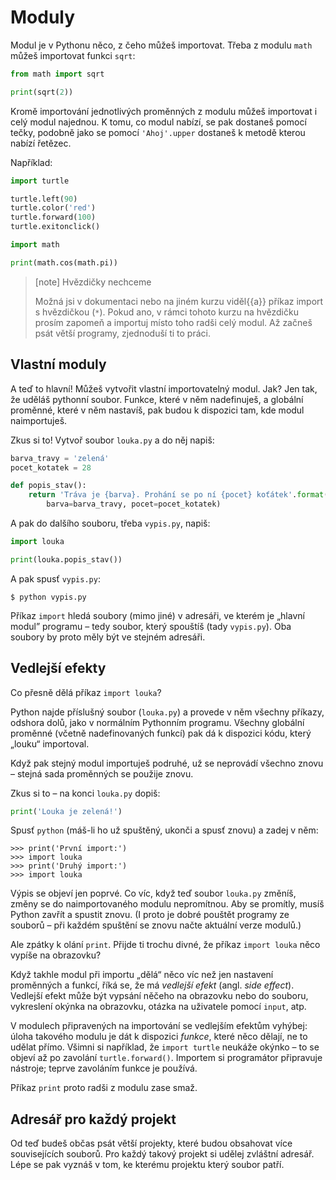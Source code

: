 # Moduly

Modul je v Pythonu něco, z čeho můžeš importovat.
Třeba z modulu `math` můžeš importovat funkci `sqrt`:

```python
from math import sqrt

print(sqrt(2))
```

Kromě importování jednotlivých proměnných z modulu
můžeš importovat i celý modul najednou.
K tomu, co modul nabízí, se pak dostaneš pomocí tečky,
podobně jako se pomocí `'Ahoj'.upper` dostaneš k metodě kterou nabízí řetězec.

Například:

```python
import turtle

turtle.left(90)
turtle.color('red')
turtle.forward(100)
turtle.exitonclick()
```

```python
import math

print(math.cos(math.pi))
```

> [note] Hvězdičky nechceme
>
> Možná jsi v dokumentaci nebo na jiném kurzu viděl{{a}} příkaz import
> s hvězdičkou (`*`).
> Pokud ano, v rámci tohoto kurzu na hvězdičku prosím
> zapomeň a importuj místo toho radši celý modul.
> Až začneš psát větší programy, zjednoduší ti
> to práci.


## Vlastní moduly

A teď to hlavní!
Můžeš vytvořit vlastní importovatelný modul.
Jak? Jen tak, že uděláš pythonní soubor.
Funkce, které v něm nadefinuješ, a globální proměnné,
které v něm nastavíš, pak budou k dispozici tam, kde modul naimportuješ.

Zkus si to!
Vytvoř soubor `louka.py` a do něj napiš:

```python
barva_travy = 'zelená'
pocet_kotatek = 28

def popis_stav():
    return 'Tráva je {barva}. Prohání se po ní {pocet} koťátek'.format(
        barva=barva_travy, pocet=pocet_kotatek)
```

A pak do dalšího souboru, třeba `vypis.py`, napiš:

```python
import louka

print(louka.popis_stav())
```

A pak spusť `vypis.py`:

```console
$ python vypis.py
```

Příkaz `import` hledá soubory (mimo jiné) v adresáři,
ve kterém je „hlavní modul” programu – tedy soubor,
který spouštíš (tady `vypis.py`).
Oba soubory by proto měly být ve stejném adresáři.


## Vedlejší efekty

Co přesně dělá příkaz `import louka`?

Python najde příslušný soubor (`louka.py`) a provede v něm všechny příkazy,
odshora dolů, jako v normálním Pythonním programu.
Všechny globální proměnné (včetně nadefinovaných funkcí) pak dá k dispozici
kódu, který „louku“ importoval.

Když pak stejný modul importuješ podruhé, už se neprovádí všechno
znovu – stejná sada proměnných se použije znovu.

Zkus si to – na konci `louka.py` dopiš:

```python
print('Louka je zelená!')
```

Spusť `python` (máš-li ho už spuštěný, ukonči a spusť znovu)
a zadej v něm:

```pycon
>>> print('První import:')
>>> import louka
>>> print('Druhý import:')
>>> import louka
```

Výpis se objeví jen poprvé.
Co víc, když teď soubor `louka.py` změníš, změny se do naimportovaného modulu
nepromítnou.
Aby se promítly, musíš Python zavřít a spustit znovu.
(I proto je dobré pouštět programy ze souborů – při každém spuštění se
znovu načte aktuální verze modulů.)

Ale zpátky k olání `print`.
Přijde ti trochu divné, že příkaz `import louka` něco vypíše na obrazovku?

Když takhle modul při importu „dělá“ něco víc než jen nastavení proměnných
a funkcí, říká se, že má *vedlejší efekt* (angl. *side effect*).
Vedlejší efekt může být vypsání něčeho na obrazovku nebo do souboru,
vykreslení okýnka na obrazovku, otázka na uživatele pomocí `input`, atp.

V modulech připravených na importování se vedlejším efektům vyhýbej:
úloha takového modulu je dát k dispozici *funkce*, které něco dělají,
ne to udělat přímo.
Všimni si například, že `import turtle` neukáže okýnko – to se objeví až po
zavolání `turtle.forward()`.
Importem si programátor připravuje nástroje; teprve zavoláním funkce je používá.

Příkaz `print` proto radši z modulu zase smaž.


## Adresář pro každý projekt

Od teď budeš občas psát větší projekty,
které budou obsahovat více souvisejících souborů.
Pro každý takový projekt si udělej zvláštní adresář.
Lépe se pak vyznáš v tom, ke kterému projektu který soubor patří.
